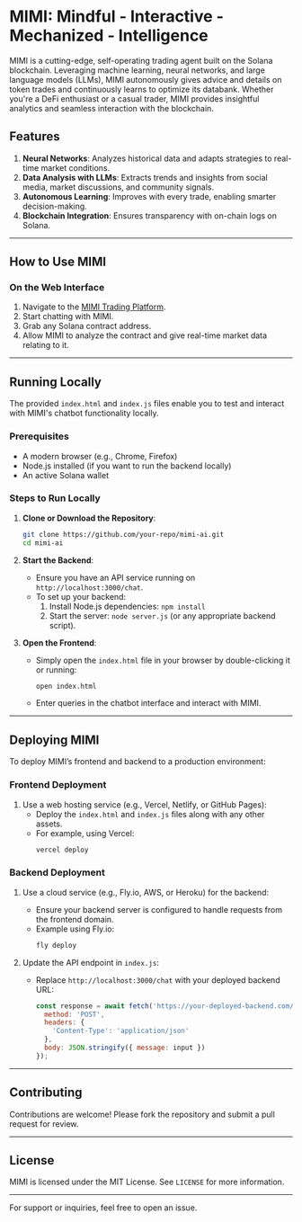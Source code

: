 # MIMI: Mindful - Interactive - Mechanized - Intelligence

MIMI is a cutting-edge, self-operating trading agent built on the Solana blockchain. Leveraging machine learning, neural networks, and large language models (LLMs), MIMI autonomously gives advice and details on token trades and continuously learns to optimize its databank. Whether you're a DeFi enthusiast or a casual trader, MIMI provides insightful analytics and seamless interaction with the blockchain.

## Features

1. **Neural Networks**: Analyzes historical data and adapts strategies to real-time market conditions.
2. **Data Analysis with LLMs**: Extracts trends and insights from social media, market discussions, and community signals.
3. **Autonomous Learning**: Improves with every trade, enabling smarter decision-making.
4. **Blockchain Integration**: Ensures transparency with on-chain logs on Solana.
---

## How to Use MIMI

### **On the Web Interface**

1. Navigate to the [MIMI Trading Platform](https://mimiai.io).
2. Start chatting with MIMI.
3. Grab any Solana contract address.
4. Allow MIMI to analyze the contract and give real-time market data relating to it.

---

## Running Locally

The provided `index.html` and `index.js` files enable you to test and interact with MIMI's chatbot functionality locally.

### Prerequisites

- A modern browser (e.g., Chrome, Firefox)
- Node.js installed (if you want to run the backend locally)
- An active Solana wallet

### Steps to Run Locally

1. **Clone or Download the Repository**:
   ```bash
   git clone https://github.com/your-repo/mimi-ai.git
   cd mimi-ai
   ```

2. **Start the Backend**:
   - Ensure you have an API service running on `http://localhost:3000/chat`.
   - To set up your backend:
     1. Install Node.js dependencies: `npm install`
     2. Start the server: `node server.js` (or any appropriate backend script).

3. **Open the Frontend**:
   - Simply open the `index.html` file in your browser by double-clicking it or running:
     ```bash
     open index.html
     ```
   - Enter queries in the chatbot interface and interact with MIMI.

---

## Deploying MIMI

To deploy MIMI’s frontend and backend to a production environment:

### **Frontend Deployment**

1. Use a web hosting service (e.g., Vercel, Netlify, or GitHub Pages):
   - Deploy the `index.html` and `index.js` files along with any other assets.
   - For example, using Vercel:
     ```bash
     vercel deploy
     ```

### **Backend Deployment**

1. Use a cloud service (e.g., Fly.io, AWS, or Heroku) for the backend:
   - Ensure your backend server is configured to handle requests from the frontend domain.
   - Example using Fly.io:
     ```bash
     fly deploy
     ```

2. Update the API endpoint in `index.js`:
   - Replace `http://localhost:3000/chat` with your deployed backend URL:
     ```javascript
     const response = await fetch('https://your-deployed-backend.com/chat', {
       method: 'POST',
       headers: {
         'Content-Type': 'application/json'
       },
       body: JSON.stringify({ message: input })
     });
     ```

---

## Contributing

Contributions are welcome! Please fork the repository and submit a pull request for review.

---

## License

MIMI is licensed under the MIT License. See `LICENSE` for more information.

---

For support or inquiries, feel free to open an issue.
